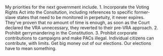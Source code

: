My priorities for the next government include. 1. Incorporate the Voting Rights Act into the Consitution, including references to specific former-slave states that need to be monitored in perpetuity, it never expires. They've proven that no amount of time is enough, as soon as the Court declared the VRA unnecessary, they reverted to their pre-VRA approach. 2. Prohibit gerrymandering in the Constitution. 3. Prohibit corporate contributions to campaigns and make PACs illegal. Individual citizens can contribute, with limits. Get big money out of our elections. Our elections have to mean something. 
